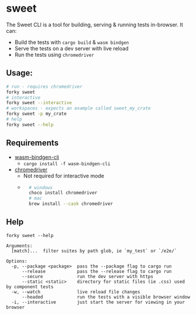 # sweet

The Sweet CLI is a tool for building, serving & running tests in-browser. It can:

- Build the tests with `cargo build` & `wasm bindgen`
- Serve the tests on a dev server with live reload
- Run the tests using `chromedriver`

## Usage:
```sh
# run - requires chromedriver
forky sweet
# interactive
forky sweet --interactive
# workspaces - expects an example called sweet_my_crate
forky sweet -p my_crate
# help
forky sweet --help
```

## Requirements

- [wasm-bindgen-cli](https://rustwasm.github.io/wasm-bindgen/reference/cli.html)
	- `cargo install -f wasm-bindgen-cli`
- [chromedriver](https://chromedriver.chromium.org/)
	- Not required for interactive mode
	- ```sh
		# windows
		choco install chromedriver
		# mac
		brew install --cask chromedriver
		```

## Help

```
forky sweet --help

Arguments:
  [match]...  filter suites by path glob, ie `my_test` or `/e2e/`

Options:
  -p, --package <package>  pass the --package flag to cargo run
      --release            pass the --release flag to cargo run
      --secure             run the dev server with https
      --static <static>    directory for static files (ie .css) used by component tests
  -w, --watch              live reload file changes
      --headed             run the tests with a visible browser window        
  -i, --interactive        just start the server for viewing in your browser 
```
